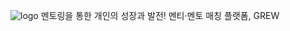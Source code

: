 ![logo](https://github.com/user-attachments/assets/7734c451-ade9-40b2-b575-19779300498a)
멘토링을 통한 개인의 성장과 발전! 멘티·멘토 매칭 플랫폼, GREW
